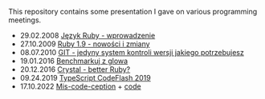 This repository contains some presentation I gave on various programming meetings.

* 29.02.2008 [Język Ruby - wprowadzenie](https://radarek.github.io/presentations/ruby-wprowadzenie.pdf)
* 27.10.2009 [Ruby 1.9 - nowości i zmiany](https://radarek.github.io/presentations/Ruby%201.9%20-%20nowosci%20i%20zmiany%20(KRUG%2027.10.2009)/slides/)
* 08.07.2010 [GIT - jedyny system kontroli wersji jakiego potrzebujesz](https://radarek.github.io/presentations/git-presentation.pdf)
* 19.01.2016 [Benchmarkuj z glowa](https://radarek.github.io/presentations/Benchmarkuj%20z%20glowa%20-%20KRUG%2019-01-2016/)
* 20.12.2016 [Crystal - better Ruby?](https://radarek.github.io/presentations/Crystal%20-%20better%20Ruby%3F%20-%20KRUG%2018.12.2016/#/)
* 09.24.2019 [TypeScript CodeFlash 2019](https://radarek.github.io/presentations/TypeScript%20CodeFlash%202019/docs/)
* 17.10.2022 [Mis-code-ception](https://radarek.github.io/mis-code-ception-KRUG-2022/slides/) + [code](https://github.com/radarek/mis-code-ception-KRUG-2022)
